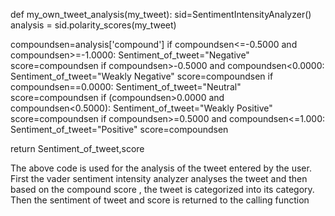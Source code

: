 def my_own_tweet_analysis(my_tweet):
   sid=SentimentIntensityAnalyzer()
   analysis = sid.polarity_scores(my_tweet)

compoundsen=analysis['compound']
if compoundsen<=-0.5000 and compoundsen>=-1.0000:
    Sentiment_of_tweet="Negative"
    score=compoundsen
if compoundsen>-0.5000 and compoundsen<0.0000:
    Sentiment_of_tweet="Weakly Negative"
    score=compoundsen
if compoundsen==0.0000:
    Sentiment_of_tweet="Neutral"
    score=compoundsen
if (compoundsen>0.0000 and compoundsen<0.5000):
    Sentiment_of_tweet="Weakly Positive"
    score=compoundsen
if compoundsen>=0.5000 and compoundsen<=1.000:
    Sentiment_of_tweet="Positive"
    score=compoundsen


return Sentiment_of_tweet,score

The above code is used for the analysis of the tweet entered by the user. First the vader sentiment intensity analyzer analyses the tweet and then based on the compound score , the tweet is categorized into its category. Then the sentiment of tweet and score is returned to the calling function
